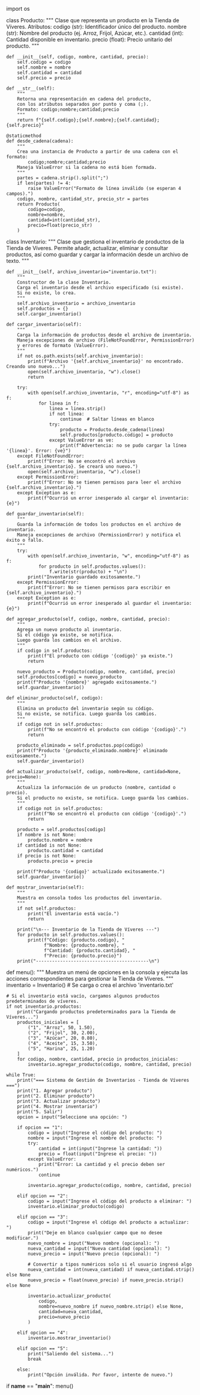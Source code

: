 import os

class Producto:
    """
    Clase que representa un producto en la Tienda de Víveres.
    Atributos:
        codigo (str): Identificador único del producto.
        nombre (str): Nombre del producto (ej. Arroz, Frijol, Azúcar, etc.).
        cantidad (int): Cantidad disponible en inventario.
        precio (float): Precio unitario del producto.
    """

    def __init__(self, codigo, nombre, cantidad, precio):
        self.codigo = codigo
        self.nombre = nombre
        self.cantidad = cantidad
        self.precio = precio

    def __str__(self):
        """
        Retorna una representación en cadena del producto,
        con los atributos separados por punto y coma (;).
        Formato: codigo;nombre;cantidad;precio
        """
        return f"{self.codigo};{self.nombre};{self.cantidad};{self.precio}"

    @staticmethod
    def desde_cadena(cadena):
        """
        Crea una instancia de Producto a partir de una cadena con el formato:
            codigo;nombre;cantidad;precio
        Maneja ValueError si la cadena no está bien formada.
        """
        partes = cadena.strip().split(";")
        if len(partes) != 4:
            raise ValueError("Formato de línea inválido (se esperan 4 campos).")
        codigo, nombre, cantidad_str, precio_str = partes
        return Producto(
            codigo=codigo,
            nombre=nombre,
            cantidad=int(cantidad_str),
            precio=float(precio_str)
        )


class Inventario:
    """
    Clase que gestiona el inventario de productos de la Tienda de Víveres.
    Permite añadir, actualizar, eliminar y consultar productos, así como
    guardar y cargar la información desde un archivo de texto.
    """

    def __init__(self, archivo_inventario="inventario.txt"):
        """
        Constructor de la clase Inventario.
        Carga el inventario desde el archivo especificado (si existe).
        Si no existe, lo crea.
        """
        self.archivo_inventario = archivo_inventario
        self.productos = {}
        self.cargar_inventario()

    def cargar_inventario(self):
        """
        Carga la información de productos desde el archivo de inventario.
        Maneja excepciones de archivo (FileNotFoundError, PermissionError)
        y errores de formato (ValueError).
        """
        if not os.path.exists(self.archivo_inventario):
            print(f"Archivo '{self.archivo_inventario}' no encontrado. Creando uno nuevo...")
            open(self.archivo_inventario, "w").close()
            return

        try:
            with open(self.archivo_inventario, "r", encoding="utf-8") as f:
                for linea in f:
                    linea = linea.strip()
                    if not linea:
                        continue  # Saltar líneas en blanco
                    try:
                        producto = Producto.desde_cadena(linea)
                        self.productos[producto.codigo] = producto
                    except ValueError as ve:
                        print(f"Advertencia: no se pudo cargar la línea '{linea}'. Error: {ve}")
        except FileNotFoundError:
            print(f"Error: No se encontró el archivo {self.archivo_inventario}. Se creará uno nuevo.")
            open(self.archivo_inventario, "w").close()
        except PermissionError:
            print(f"Error: No se tienen permisos para leer el archivo {self.archivo_inventario}.")
        except Exception as e:
            print(f"Ocurrió un error inesperado al cargar el inventario: {e}")

    def guardar_inventario(self):
        """
        Guarda la información de todos los productos en el archivo de inventario.
        Maneja excepciones de archivo (PermissionError) y notifica el éxito o fallo.
        """
        try:
            with open(self.archivo_inventario, "w", encoding="utf-8") as f:
                for producto in self.productos.values():
                    f.write(str(producto) + "\n")
            print("Inventario guardado exitosamente.")
        except PermissionError:
            print(f"Error: No se tienen permisos para escribir en {self.archivo_inventario}.")
        except Exception as e:
            print(f"Ocurrió un error inesperado al guardar el inventario: {e}")

    def agregar_producto(self, codigo, nombre, cantidad, precio):
        """
        Agrega un nuevo producto al inventario.
        Si el código ya existe, se notifica.
        Luego guarda los cambios en el archivo.
        """
        if codigo in self.productos:
            print(f"El producto con código '{codigo}' ya existe.")
            return

        nuevo_producto = Producto(codigo, nombre, cantidad, precio)
        self.productos[codigo] = nuevo_producto
        print(f"Producto '{nombre}' agregado exitosamente.")
        self.guardar_inventario()

    def eliminar_producto(self, codigo):
        """
        Elimina un producto del inventario según su código.
        Si no existe, se notifica. Luego guarda los cambios.
        """
        if codigo not in self.productos:
            print(f"No se encontró el producto con código '{codigo}'.")
            return

        producto_eliminado = self.productos.pop(codigo)
        print(f"Producto '{producto_eliminado.nombre}' eliminado exitosamente.")
        self.guardar_inventario()

    def actualizar_producto(self, codigo, nombre=None, cantidad=None, precio=None):
        """
        Actualiza la información de un producto (nombre, cantidad o precio).
        Si el producto no existe, se notifica. Luego guarda los cambios.
        """
        if codigo not in self.productos:
            print(f"No se encontró el producto con código '{codigo}'.")
            return

        producto = self.productos[codigo]
        if nombre is not None:
            producto.nombre = nombre
        if cantidad is not None:
            producto.cantidad = cantidad
        if precio is not None:
            producto.precio = precio

        print(f"Producto '{codigo}' actualizado exitosamente.")
        self.guardar_inventario()

    def mostrar_inventario(self):
        """
        Muestra en consola todos los productos del inventario.
        """
        if not self.productos:
            print("El inventario está vacío.")
            return

        print("\n--- Inventario de la Tienda de Víveres ---")
        for producto in self.productos.values():
            print(f"Código: {producto.codigo}, "
                  f"Nombre: {producto.nombre}, "
                  f"Cantidad: {producto.cantidad}, "
                  f"Precio: {producto.precio}")
        print("------------------------------------------\n")


def menu():
    """
    Muestra un menú de opciones en la consola y ejecuta las acciones correspondientes
    para gestionar la Tienda de Víveres.
    """
    inventario = Inventario()  # Se carga o crea el archivo 'inventario.txt'

    # Si el inventario está vacío, cargamos algunos productos predeterminados de víveres.
    if not inventario.productos:
        print("Cargando productos predeterminados para la Tienda de Víveres...")
        productos_iniciales = [
            ("1", "Arroz", 50, 1.50),
            ("2", "Frijol", 30, 2.00),
            ("3", "Azúcar", 20, 0.80),
            ("4", "Aceite", 15, 3.50),
            ("5", "Harina", 25, 1.20)
        ]
        for codigo, nombre, cantidad, precio in productos_iniciales:
            inventario.agregar_producto(codigo, nombre, cantidad, precio)

    while True:
        print("=== Sistema de Gestión de Inventarios - Tienda de Víveres ===")
        print("1. Agregar producto")
        print("2. Eliminar producto")
        print("3. Actualizar producto")
        print("4. Mostrar inventario")
        print("5. Salir")
        opcion = input("Seleccione una opción: ")

        if opcion == "1":
            codigo = input("Ingrese el código del producto: ")
            nombre = input("Ingrese el nombre del producto: ")
            try:
                cantidad = int(input("Ingrese la cantidad: "))
                precio = float(input("Ingrese el precio: "))
            except ValueError:
                print("Error: La cantidad y el precio deben ser numéricos.")
                continue

            inventario.agregar_producto(codigo, nombre, cantidad, precio)

        elif opcion == "2":
            codigo = input("Ingrese el código del producto a eliminar: ")
            inventario.eliminar_producto(codigo)

        elif opcion == "3":
            codigo = input("Ingrese el código del producto a actualizar: ")
            print("Deje en blanco cualquier campo que no desee modificar.")
            nuevo_nombre = input("Nuevo nombre (opcional): ")
            nueva_cantidad = input("Nueva cantidad (opcional): ")
            nuevo_precio = input("Nuevo precio (opcional): ")

            # Convertir a tipos numéricos solo si el usuario ingresó algo
            nueva_cantidad = int(nueva_cantidad) if nueva_cantidad.strip() else None
            nuevo_precio = float(nuevo_precio) if nuevo_precio.strip() else None

            inventario.actualizar_producto(
                codigo,
                nombre=nuevo_nombre if nuevo_nombre.strip() else None,
                cantidad=nueva_cantidad,
                precio=nuevo_precio
            )

        elif opcion == "4":
            inventario.mostrar_inventario()

        elif opcion == "5":
            print("Saliendo del sistema...")
            break

        else:
            print("Opción inválida. Por favor, intente de nuevo.")


if __name__ == "__main__":
    menu()

